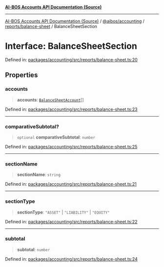 [**AI-BOS Accounts API Documentation (Source)**](../../../../../README.md)

***

[AI-BOS Accounts API Documentation (Source)](../../../../../README.md) / [@aibos/accounting](../../../README.md) / [reports/balance-sheet](../README.md) / BalanceSheetSection

# Interface: BalanceSheetSection

Defined in: [packages/accounting/src/reports/balance-sheet.ts:20](https://github.com/pohlai88/accounts/blob/48103fb36d28b2b9bfb33472b6de2f719773cde9/packages/accounting/src/reports/balance-sheet.ts#L20)

## Properties

### accounts

> **accounts**: [`BalanceSheetAccount`](BalanceSheetAccount.md)[]

Defined in: [packages/accounting/src/reports/balance-sheet.ts:23](https://github.com/pohlai88/accounts/blob/48103fb36d28b2b9bfb33472b6de2f719773cde9/packages/accounting/src/reports/balance-sheet.ts#L23)

***

### comparativeSubtotal?

> `optional` **comparativeSubtotal**: `number`

Defined in: [packages/accounting/src/reports/balance-sheet.ts:25](https://github.com/pohlai88/accounts/blob/48103fb36d28b2b9bfb33472b6de2f719773cde9/packages/accounting/src/reports/balance-sheet.ts#L25)

***

### sectionName

> **sectionName**: `string`

Defined in: [packages/accounting/src/reports/balance-sheet.ts:21](https://github.com/pohlai88/accounts/blob/48103fb36d28b2b9bfb33472b6de2f719773cde9/packages/accounting/src/reports/balance-sheet.ts#L21)

***

### sectionType

> **sectionType**: `"ASSET"` \| `"LIABILITY"` \| `"EQUITY"`

Defined in: [packages/accounting/src/reports/balance-sheet.ts:22](https://github.com/pohlai88/accounts/blob/48103fb36d28b2b9bfb33472b6de2f719773cde9/packages/accounting/src/reports/balance-sheet.ts#L22)

***

### subtotal

> **subtotal**: `number`

Defined in: [packages/accounting/src/reports/balance-sheet.ts:24](https://github.com/pohlai88/accounts/blob/48103fb36d28b2b9bfb33472b6de2f719773cde9/packages/accounting/src/reports/balance-sheet.ts#L24)
